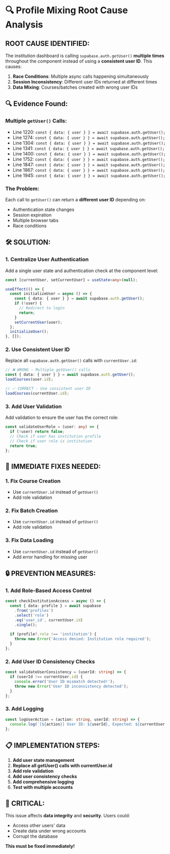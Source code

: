 # 🔍 Profile Mixing Root Cause Analysis

## **ROOT CAUSE IDENTIFIED:**

The institution dashboard is calling `supabase.auth.getUser()` **multiple times** throughout the component instead of using a **consistent user ID**. This causes:

1. **Race Conditions**: Multiple async calls happening simultaneously
2. **Session Inconsistency**: Different user IDs returned at different times
3. **Data Mixing**: Courses/batches created with wrong user IDs

## **🔍 Evidence Found:**

### **Multiple `getUser()` Calls:**
- Line 1220: `const { data: { user } } = await supabase.auth.getUser();`
- Line 1274: `const { data: { user } } = await supabase.auth.getUser();`
- Line 1304: `const { data: { user } } = await supabase.auth.getUser();`
- Line 1341: `const { data: { user } } = await supabase.auth.getUser();`
- Line 1400: `const { data: { user } } = await supabase.auth.getUser();`
- Line 1752: `const { data: { user } } = await supabase.auth.getUser();`
- Line 1847: `const { data: { user } } = await supabase.auth.getUser();`
- Line 1867: `const { data: { user } } = await supabase.auth.getUser();`
- Line 1945: `const { data: { user } } = await supabase.auth.getUser();`

### **The Problem:**
Each call to `getUser()` can return a **different user ID** depending on:
- Authentication state changes
- Session expiration
- Multiple browser tabs
- Race conditions

## **🛠️ SOLUTION:**

### **1. Centralize User Authentication**
Add a single user state and authentication check at the component level:

```typescript
const [currentUser, setCurrentUser] = useState<any>(null);

useEffect(() => {
  const initializeUser = async () => {
    const { data: { user } } = await supabase.auth.getUser();
    if (!user) {
      // Redirect to login
      return;
    }
    setCurrentUser(user);
  };
  initializeUser();
}, []);
```

### **2. Use Consistent User ID**
Replace all `supabase.auth.getUser()` calls with `currentUser.id`:

```typescript
// ❌ WRONG - Multiple getUser() calls
const { data: { user } } = await supabase.auth.getUser();
loadCourses(user.id);

// ✅ CORRECT - Use consistent user ID
loadCourses(currentUser.id);
```

### **3. Add User Validation**
Add validation to ensure the user has the correct role:

```typescript
const validateUserRole = (user: any) => {
  if (!user) return false;
  // Check if user has institution profile
  // Check if user role is institution
  return true;
};
```

## **🎯 IMMEDIATE FIXES NEEDED:**

### **1. Fix Course Creation**
- Use `currentUser.id` instead of `getUser()`
- Add role validation

### **2. Fix Batch Creation**
- Use `currentUser.id` instead of `getUser()`
- Add role validation

### **3. Fix Data Loading**
- Use `currentUser.id` instead of `getUser()`
- Add error handling for missing user

## **🔒 PREVENTION MEASURES:**

### **1. Add Role-Based Access Control**
```typescript
const checkInstitutionAccess = async () => {
  const { data: profile } = await supabase
    .from('profiles')
    .select('role')
    .eq('user_id', currentUser.id)
    .single();
  
  if (profile?.role !== 'institution') {
    throw new Error('Access denied: Institution role required');
  }
};
```

### **2. Add User ID Consistency Checks**
```typescript
const validateUserConsistency = (userId: string) => {
  if (userId !== currentUser.id) {
    console.error('User ID mismatch detected!');
    throw new Error('User ID inconsistency detected');
  }
};
```

### **3. Add Logging**
```typescript
const logUserAction = (action: string, userId: string) => {
  console.log(`[${action}] User ID: ${userId}, Expected: ${currentUser.id}`);
};
```

## **📋 IMPLEMENTATION STEPS:**

1. **Add user state management**
2. **Replace all getUser() calls with currentUser.id**
3. **Add role validation**
4. **Add user consistency checks**
5. **Add comprehensive logging**
6. **Test with multiple accounts**

## **🚨 CRITICAL:**

This issue affects **data integrity** and **security**. Users could:
- Access other users' data
- Create data under wrong accounts
- Corrupt the database

**This must be fixed immediately!**
